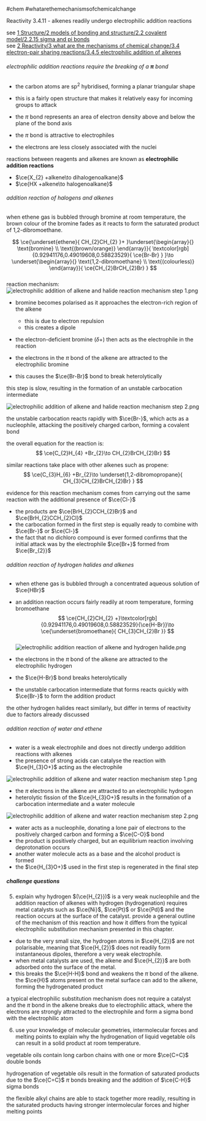 #chem #whatarethemechanismsofchemicalchange   
  
Reactivity 3.4.11 - alkenes readily undergo electrophilic addition reactions  
  
see [1 Structure/2 models of bonding and structure/2.2 covalent model/2.2.15 sigma and pi bonds](2.2.15%20sigma%20and%20pi%20bonds.md)  
see [2 Reactivity/3 what are the mechanisms of chemical change/3.4 electron-pair sharing reactions/3.4.5 electrophilic addition of alkenes](3.4.5%20electrophilic%20addition%20of%20alkenes.md)  
###### electrophilic addition reactions require the breaking of a $\boldsymbol{ \pi }$ bond  
- the carbon atoms are $\text{sp}^{2}$ hybridised, forming a planar triangular shape  
- this is a fairly open structure that makes it relatively easy for incoming groups to attack  
  
- the $\pi$ bond represents an area of electron density above and below the plane of the bond axis  
- the $\pi$ bond is attractive to electrophiles  
- the electrons are less closely associated with the nuclei  
  
reactions between reagents and alkenes are known as **electrophilic addition reactions**  
- $\ce{X_{2} +alkene\to dihalogenoalkane}$  
- $\ce{HX +alkene\to halogenoalkane}$  
  
###### addition reaction of halogens and alkenes  
when ethene gas is bubbled through bromine at room temperature, the brown colour of the bromine fades as it reacts to form the saturated product of 1,2-dibromoethane.  
  
$$  
\ce{\underset{ethene}{ CH_{2}CH_{2} }+ }\underset{\begin{array}{}  
\text{bromine} \\  
\text{(brown/orange)}  
\end{array}}{ \textcolor[rgb]{0.92941176,0.49019608,0.58823529}{ \ce{Br-Br} } }\to \underset{\begin{array}{}  
\text{1,2-dibromoethane} \\  
\text{(colourless)}  
\end{array}}{ \ce{CH_{2}BrCH_{2}Br} }  
$$  
reaction mechanism:  
![electrophilic addition of alkene and halide reaction mechanism step 1.png](Media/2%20Reactivity/2.3/4%20electron%20pair%20sharing/electrophilic%20addition%20of%20alkene%20and%20halide%20reaction%20mechanism%20step%201.png)  
- bromine becomes polarised as it approaches the electron-rich region of the alkene  
	- this is due to electron repulsion  
	- this creates a dipole  
- the electron-deficient bromine $(\delta+)$ then acts as the electrophile in the reaction  
  
- the electrons in the $\pi$ bond of the alkene are attracted to the electrophilic bromine  
- this causes the $\ce{Br-Br}$ bond to break heterolytically  
  
this step is slow, resulting in the formation of an unstable carbocation intermediate  
  
![electrophilic addition of alkene and halide reaction mechanism step 2.png](Media/2%20Reactivity/2.3/4%20electron%20pair%20sharing/electrophilic%20addition%20of%20alkene%20and%20halide%20reaction%20mechanism%20step%202.png)  
  
the unstable carbocation reacts rapidly with $\ce{Br-}$, which acts as a nucleophile, attacking the positively charged carbon, forming a covalent bond  
  
the overall equation for the reaction is:  
$$  
\ce{C_{2}H_{4} +Br_{2}\to CH_{2}BrCH_{2}Br}  
$$  
  
similar reactions take place with other alkenes such as propene:  
$$  
\ce{C_{3}H_{6} +Br_{2}\to \underset{1,2-dibromopropane}{ CH_{3}CH_{2}BrCH_{2}Br} }  
$$  
  
evidence for this reaction mechanism comes from carrying out the same reaction with the additional presence of $\ce{Cl-}$  
- the products are $\ce{BrH_{2}CCH_{2}Br}$ and $\ce{BrH_{2}CCH_{2}Cl}$  
- the carbocation formed in the first step is equally ready to combine with $\ce{Br-}$ or $\ce{Cl-}$  
- the fact that no dichloro compound is ever formed confirms that the initial attack was by the electrophile $\ce{Br+}$ formed from $\ce{Br_{2}}$  
  
  
###### addition reaction of hydrogen halides and alkenes  
- when ethene gas is bubbled through a concentrated aqueous solution of $\ce{HBr}$  
- an addition reaction occurs fairly readily at room temperature, forming bromoethane  
$$  
\ce{CH_{2}CH_{2} +}\textcolor[rgb]{0.92941176,0.49019608,0.58823529}{\ce{H-Br}}\to \ce{\underset{bromoethane}{ CH_{3}CH_{2}Br }}  
$$  
![electrophilic addition reaction of alkene and hydrogen halide.png](Media/2%20Reactivity/2.3/4%20electron%20pair%20sharing/electrophilic%20addition%20reaction%20of%20alkene%20and%20hydrogen%20halide.png)  
  
- the electrons in the $\pi$ bond of the alkene are attracted to the electrophilic hydrogen  
- the $\ce{H-Br}$ bond breaks heterolytically  
- the unstable carbocation intermediate that forms reacts quickly with $\ce{Br-}$ to form the addition product  
  
the other hydrogen halides react similarly, but differ in terms of reactivity due to factors already discussed  
  
###### addition reaction of water and ethene  
- water is a weak electrophile and does not directly undergo addition reactions with alkenes  
- the presence of strong acids can catalyse the reaction with $\ce{H_{3}O+}$ acting as the electrophile  
  
![electrophilic addition of alkene and water reaction mechanism step 1.png](Media/2%20Reactivity/2.3/4%20electron%20pair%20sharing/electrophilic%20addition%20of%20alkene%20and%20water%20reaction%20mechanism%20step%201.png)  
- the $\pi$ electrons in the alkene are attracted to an electrophilic hydrogen  
- heterolytic fission of the $\ce{H_{3}O+}$ results in the formation of a carbocation intermediate and a water molecule  
  
![electrophilic addition of alkene and water reaction mechanism step 2.png](Media/2%20Reactivity/2.3/4%20electron%20pair%20sharing/electrophilic%20addition%20of%20alkene%20and%20water%20reaction%20mechanism%20step%202.png)  
- water acts as a nucleophile, donating a lone pair of electrons to the positively charged carbon and forming a $\ce{C-O}$ bond  
- the product is positively charged, but an equilibrium reaction involving deprotonation occurs  
- another water molecule acts as a base and the alcohol product is formed  
- the $\ce{H_{3}O+}$ used in the first step is regenerated in the final step  
  
##### challenge questions  
5. explain why hydrogen $(\ce{H_{2}})$ is a very weak nucleophile and the addition reaction of alkenes with hydrogen (hydrogenation) requires metal catalysts such as $\ce{Ni}$, $\ce{Pt}$ or $\ce{Pd}$ and the reaction occurs at the surface of the catalyst. provide a general outline of the mechanism of this reaction and how it differs from the typical electrophilic substitution mechanism presented in this chapter.  
  
- due to the very small size, the hydrogen atoms in $\ce{H_{2}}$ are not polarisable, meaning that $\ce{H_{2}}$ does not readily form instantaneous dipoles, therefore a very weak electrophile.  
- when metal catalysts are used, the alkene and $\ce{H_{2}}$ are both adsorbed onto the surface of the metal.  
- this breaks the $\ce{H-H}$ bond and weakens the $\pi$ bond of the alkene. the $\ce{H}$ atoms present on the metal surface can add to the alkene, forming the hydrogenated product  
  
a typical electrophilic substitution mechanism does not require a catalyst and the $\pi$ bond in the alkene breaks due to electrophilic attack, where the electrons are strongly attracted to the electrophile and form a sigma bond with the electrophilic atom  
  
  
6. use your knowledge of molecular geometries, intermolecular forces and melting points to explain why the hydrogenation of liquid vegetable oils can result in a solid product at room temperature.  
  
vegetable oils contain long carbon chains with one or more $\ce{C=C}$ double bonds  
  
hydrogenation of vegetable oils result in the formation of saturated products due to the $\ce{C=C}$ $\pi$ bonds breaking and the addition of $\ce{C-H}$ sigma bonds  
  
the flexible alkyl chains are able to stack together more readily, resulting in the saturated products having stronger intermolecular forces and higher melting points